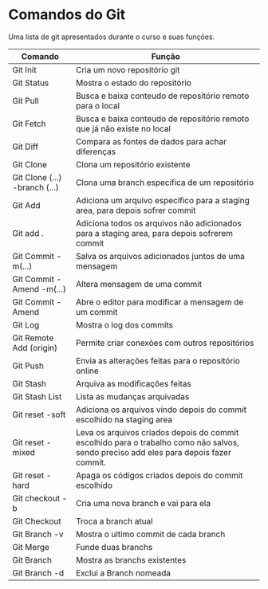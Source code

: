 
# Comandos do Git

Uma lista de git apresentados durante o curso e suas funções.

| **Comando** | **Função** |
|------|-----|
|Git Init | Cria um novo repositório git |
|Git Status | Mostra o estado do repositório |
|Git Pull   | Busca e baixa conteudo de repositório remoto para o local   | 
|Git Fetch  | Busca e baixa conteudo de repositório remoto que já não existe no local    | 
|Git Diff | Compara as fontes de dados para achar diferenças  | 
|Git Clone  | Clona um repositório existente   | 
|Git Clone (...) -branch (...)  | Clona uma branch especifica de um repositório    | 
|Git Add | Adiciona um arquivo especifico para a staging area, para depois sofrer commit  | 
|Git add . |Adiciona todos os arquivos não adicionados para a staging area, para depois sofrerem commit   | 
|Git Commit -m(...)   | Salva os arquivos adicionados juntos de uma mensagem | 
|Git Commit -Amend -m(...) | Altera mensagem de uma commit  | 
|Git Commit -Amend | Abre o editor para modificar a mensagem de um commit  | 
|Git Log   | Mostra o log dos commits  | 
|Git Remote Add (origin) | Permite criar conexões com outros repositórios   | 
|Git Push  | Envia as alterações feitas para o repositório online   | 
|Git Stash  | Arquiva as modificações feitas   | 
|Git Stash List | Lista as mudanças arquivadas   | 
|Git reset -soft  | Adiciona os arquivos vindo depois do commit escolhido na staging area   | 
|Git reset -mixed | Leva os arquivos criados depois do commit escolhido para o trabalho como não salvos, sendo preciso add eles para depois fazer commit.   | 
|Git reset -hard  | Apaga os códigos criados depois do commit escolhido   | 
|Git checkout -b  | Cria uma nova branch e vai para ela  | 
|Git Checkout  | Troca a branch atual   | 
|Git Branch -v | Mostra o ultimo commit de cada branch   | 
|Git Merge | Funde duas branchs  | 
|Git Branch | Mostra as branchs existentes   |
|Git Branch -d | Exclui a Branch nomeada   |  


